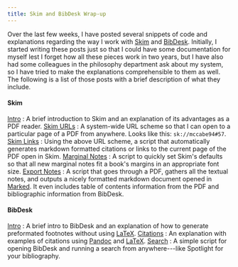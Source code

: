 ```yaml
---
title: Skim and BibDesk Wrap-up
---
```


Over the last few weeks, I have posted several snippets of code and explanations regarding the way I work with [Skim] and [BibDesk].  Initially, I started writing these posts just so that I could have some documentation for myself lest I forget how all these pieces work in two years, but I have also had some colleagues in the philosophy department ask about my system, so I have tried to make the explanations comprehensible to them as well.  The following is a list of those posts with a brief description of what they include.


#### Skim ####

[Intro](/blog/2014-07-05-why-i-use-skim)
:   A brief introduction to Skim and an explanation of its
    advantages as a PDF reader.
[Skim URLs](/blog/2014-07-02-custom-skim-urls)
:   A system-wide URL scheme so that I can open to a particular
    page of a PDF from anywhere.  Looks like this:
    `sk://mccabe94#57`.
[Skim Links](/blog/2014-07-03-skim-links)
:   Using the above URL scheme, a script that automatically
    generates markdown formatted citations or links to the
    current page of the PDF open in Skim.
[Marginal Notes](/blog/2014-07-04-marginal-note-properties-in-skim)
:   A script to quickly set Skim's defaults so that all new
    marginal notes fit a book's margins in an appropriate font
    size.
[Export Notes](/blog/2014-07-07-exporting-skim-notes)
:   A script that goes through a PDF, gathers all the textual
    notes, and outputs a nicely formatted markdown document
    opened in [Marked].  It even includes table of contents
    information from the PDF and bibliographic information from
    BibDesk.

#### BibDesk ####

[Intro](/blog/2014-07-08-intro-to-bibdesk)
:   A brief intro to BibDesk and an explanation of how to
    generate preformated footnotes without using [LaTeX].
[Citations](/blog/2014-07-09-bibdesk-and-latex-citations)
:   An explanation with examples of citations using [Pandoc] and
    [LaTeX].
[Search](/blog/2014-07-12-search-bibdesk)
:   A simple  script for opening BibDesk and running a search
    from anywhere---like Spotlight for your bibliography.

[Skim]:         http://skim-app.sourceforge.net
[BibDesk]:      http://bibdesk.sourceforge.net
[LaTeX]:        http://www.latex-project.org
[Pandoc]:       http://johnmacfarlane.net/pandoc/
[Marked]:       http://markedapp.com


